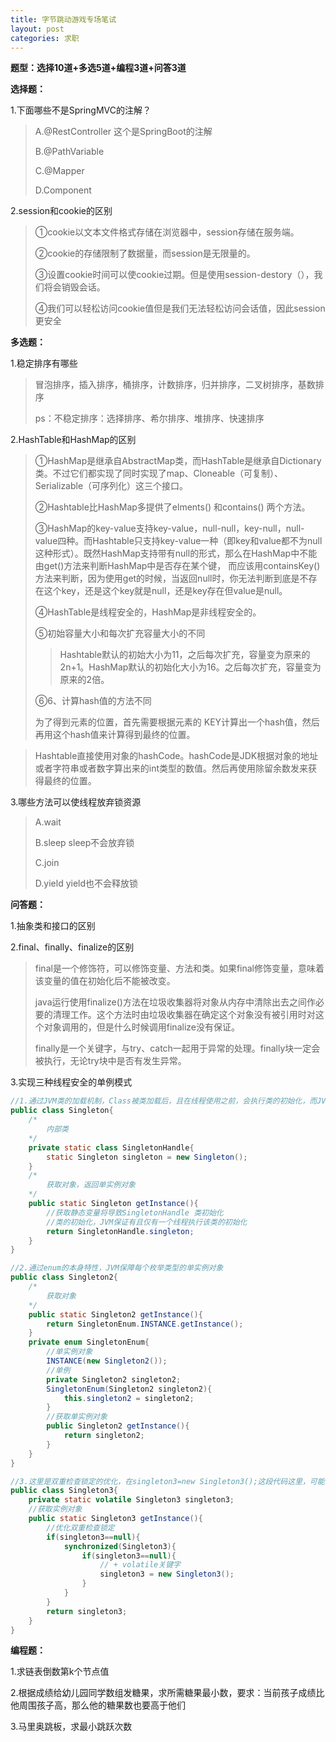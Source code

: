 ```yaml
---
title: 字节跳动游戏专场笔试
layout: post
categories: 求职
---
```

**题型：选择10道+多选5道+编程3道+问答3道**

**选择题：**

1.下面哪些不是SpringMVC的注解？

> A.@RestController	这个是SpringBoot的注解
>
> B.@PathVariable
>
> C.@Mapper
>
> D.Component

2.session和cookie的区别

> ①cookie以文本文件格式存储在浏览器中，session存储在服务端。
>
> ②cookie的存储限制了数据量，而session是无限量的。
>
> ③设置cookie时间可以使cookie过期。但是使用session-destory（），我们将会销毁会话。
>
> ④我们可以轻松访问cookie值但是我们无法轻松访问会话值，因此session更安全

**多选题：**

1.稳定排序有哪些

> 冒泡排序，插入排序，桶排序，计数排序，归并排序，二叉树排序，基数排序
>
> ps：不稳定排序：选择排序、希尔排序、堆排序、快速排序

2.HashTable和HashMap的区别

> ①HashMap是继承自AbstractMap类，而HashTable是继承自Dictionary类。不过它们都实现了同时实现了map、Cloneable（可复制）、Serializable（可序列化）这三个接口。
>
> ②Hashtable比HashMap多提供了elments() 和contains() 两个方法。
>
> ③HashMap的key-value支持key-value，null-null，key-null，null-value四种。而Hashtable只支持key-value一种（即key和value都不为null这种形式）。既然HashMap支持带有null的形式，那么在HashMap中不能由get()方法来判断HashMap中是否存在某个键， 而应该用containsKey()方法来判断，因为使用get的时候，当返回null时，你无法判断到底是不存在这个key，还是这个key就是null，还是key存在但value是null。
>
> ④HashTable是线程安全的，HashMap是非线程安全的。
>
> ⑤初始容量大小和每次扩充容量大小的不同 
>
> > Hashtable默认的初始大小为11，之后每次扩充，容量变为原来的2n+1。HashMap默认的初始化大小为16。之后每次扩充，容量变为原来的2倍。
>
>⑥6、计算hash值的方法不同 
>
>为了得到元素的位置，首先需要根据元素的 KEY计算出一个hash值，然后再用这个hash值来计算得到最终的位置。

>Hashtable直接使用对象的hashCode。hashCode是JDK根据对象的地址或者字符串或者数字算出来的int类型的数值。然后再使用除留余数发来获得最终的位置。 

3.哪些方法可以使线程放弃锁资源

> A.wait
>
> B.sleep	sleep不会放弃锁
>
> C.join
>
> D.yield    yield也不会释放锁

**问答题：**

1.抽象类和接口的区别

2.final、finally、finalize的区别

> final是一个修饰符，可以修饰变量、方法和类。如果final修饰变量，意味着该变量的值在初始化后不能被改变。
>
> java运行使用finalize()方法在垃圾收集器将对象从内存中清除出去之间作必要的清理工作。这个方法时由垃圾收集器在确定这个对象没有被引用时对这个对象调用的，但是什么时候调用finalize没有保证。
>
> finally是一个关键字，与try、catch一起用于异常的处理。finally块一定会被执行，无论try块中是否有发生异常。

3.实现三种线程安全的单例模式

```java
//1.通过JVM类的加载机制，Class被类加载后，且在线程使用之前，会执行类的初始化，而JVM会在初始化期间获取一个锁，该锁可以同步多个线程对同一个类的初始化
public class Singleton{
    /*
    	内部类
    */
    private static class SingletonHandle{
        static Singleton singleton = new Singleton();
    }
    /*
    	获取对象，返回单实例对象
    */
    public static Singleton getInstance(){
        //获取静态变量将导致SingletonHandle 类初始化
        //类的初始化，JVM保证有且仅有一个线程执行该类的初始化
        return SingletonHandle.singleton;
    }
}

//2.通过enum的本身特性，JVM保障每个枚举类型的单实例对象
public class Singleton2{
    /*
    	获取对象
    */
    public static Singleton2 getInstance(){
        return SingletonEnum.INSTANCE.getInstance();
    }
    private enum SingletonEnum{
        //单实例对象
        INSTANCE(new Singleton2());
        //单例
        private Singleton2 singleton2;
        SingletonEnum(Singleton2 singleton2){
            this.singleton2 = singleton2;
        }
        //获取单实例对象
        public Singleton2 getInstance(){
            return singleton2;
        }
    }
}

//3.这里是双重检查锁定的优化，在singleton3=new Singleton3();这段代码这里，可能出现多线程竞争，所以必须使用volatile关键字。
public class Singleton3{
    private static volatile Singleton3 singleton3;
    //获取实例对象
    public static Singleton3 getInstance(){
        //优化双重检查锁定
        if(singleton3==null){
            synchronized(Singleton3){
                if(singleton3==null){
                    // + volatile关键字
                    singleton3 = new Singleton3();
                }
            }
        }
        return singleton3;
    }
}
```

**编程题：**

1.求链表倒数第k个节点值

2.根据成绩给幼儿园同学数组发糖果，求所需糖果最小数，要求：当前孩子成绩比他周围孩子高，那么他的糖果数也要高于他们

3.马里奥跳板，求最小跳跃次数